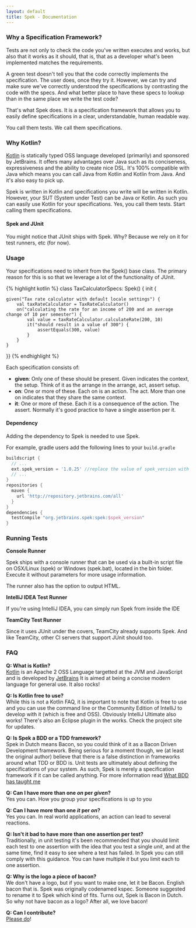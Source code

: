 ```yaml
---
layout: default
title: Spek - Documentation
---
```



### Why a Specification Framework?

Tests are not only to check the code you've written executes and works, but also that it works as it should, that is, that as a developer
what's been implemented matches the requirements.

A green test doesn't tell you that the code correctly implements the specification. The user does, once they try it. However, we can try and make sure
we've correctly understood the specifications by contrasting the code with the specs. And what better place to have these specs to lookup than in the same
place we write the test code?

That's what Spek does. It is a specification framework that allows you to easily define specifications in a clear, understandable, human readable way.

You call them tests. We call them specifications.

### Why Kotlin?

[Kotlin](http://kotlinlang.org) is statically typed OSS language developed (primarily) and sponsored by JetBrains. It offers many advantages over Java such as its conciseness, expressiveness
and the ability to create nice DSL. It's 100% compatible with Java which means you can call Java from Kotlin and Kotlin from Java. And it's also easy to pick up.

Spek is written in Kotlin and specifications you write will be written in Kotlin. However, your SUT (System under Test) can be Java or Kotlin. As such
you can easily use Kotlin for your specifications. Yes, you call them tests. Start calling them specifications.


#### Spek and JUnit

You might notice that JUnit ships with Spek. Why? Because we rely on it for test runners, etc (for now).

### Usage

Your specifications need to inherit from the Spek() base class. The primary reason for this is so that we leverage a lot of the functionality of JUnit.

{% highlight kotlin %}
class TaxCalculatorSpecs: Spek() { init { 

    given("Tax rate calculator with default locale settings") {
        val taxRateCalculator = TaxRateCalculator()
        on("calculating the rate for an income of 200 and an average change of 10 per semester") {
            val value = taxRateCalculator.calculateRate(200, 10)
            it("should result in a value of 300") {
                assertEquals(300, value)
            }
        }
    }
}}
{% endhighlight %}

Each specification consists of:

* **given**: Only one of these should be present. Given indicates the context, the setup. Think of it as the arrange in the arrange, act, assert setup.
* **on**: One or more of these. Each on is an action. The act. More than one on indicates that they share the same context.
* **it**: One or more of these. Each it is a consequence of the action. The assert. Normally it's good practice to have a single assertion per it.

#### Dependency

Adding the dependency to Spek is needed to use Spek.

For example, gradle users add the following lines to your `build.gradle`

```groovy
buildscript {
  // ...
  ext.spek_version = '1.0.25' //replace the value of spek_version with your Spek version
  // ...
}
repositories {
  maven {
    url 'http://repository.jetbrains.com/all'
  }
}
dependencies {
  testCompile "org.jetbrains.spek:spek:$spek_version"
}
```

### Running Tests

**Console Runner**

Spek ships with a console runner that can be used via a built-in script file on OSX/Linux (spek) or Windows (spek.bat), located in the bin folder. Execute it without
parameters for more usage information.

The runner also has the option to output HTML.

**IntelliJ IDEA Test Runner**

If you're using IntelliJ IDEA, you can simply run Spek from inside the IDE

**TeamCity Test Runner**

Since it uses JUnit under the covers, TeamCity already supports Spek. And like TeamCity, other CI servers that support JUnit should too.


### FAQ

**Q: What is Kotlin?**
<br/>[Kotlin](http://kotlin.jetbrains.org) is an Apache 2 OSS Language targetted at the JVM and JavaScript and is developed by [JetBrains](http://www.jetbrains.com)
It is aimed at being a concise modern language for general use. It also rocks!

**Q: Is Kotlin free to use?**
<br/>While this is not a Kotlin FAQ, it is important to note that Kotlin is free to use and you can use the command line or the Community Edition
of IntelliJ to develop with it (which is free and OSS). Obviously IntelliJ Ultimate also works!
There's also an Eclipse plugin in the works. Check the project site for updates.


**Q: Is Spek a BDD or a TDD framework?**
<br/>Spek in Dutch means Bacon, so you could think of it as a Bacon Driven Development framework. Being serious for a
moment though, we (at least the original author) believe that there is a false distinction in frameworks around what TDD
or BDD is. Unit tests are ultimately about defining the specifications of your system. As such, Spek is merely a specification
framework if it can be called anything. For more information read [What BDD has taught me](http://hadihariri.com/2012/04/11/what-bdd-has-taught-me/)

**Q: Can I have more than one _on_ per _given_?**
<br/>Yes you can. How you group your specifications is up to you

**Q: Can I have more than one _it_ per _on_?**
<br/>Yes you can. In real world applications, an action can lead to several reactions.

**Q: Isn't it bad to have more than one assertion per test?**
<br/>Traditionally, in unit testing it's been recommended that you should limit each test to one assertion with the
idea that you test a single *unit*, and at the same time, find it easy to see where a test has failed. In Spek you can still
comply with this guidance. You can have multiple *it* but you limit each to one assertion.

**Q: Why is the logo a piece of bacon?**
<br/>We don't have a logo, but if you want to make one, let it be Bacon. English bacon that is. Spek was originally codenamed kspec. Someone suggested to rename it to Spek which kind of fits. Turns out, Spek is Bacon in
Dutch. So why not have bacon as a logo? After all, we love bacon!

**Q: Can I contribute?**
<br/>[Please do](http://github.com/jetbrains/spek)!


